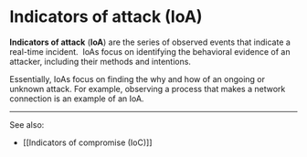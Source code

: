 
# Indicators of attack (IoA)

**Indicators of attack** (**IoA**) are the series of observed events that indicate a real-time incident.  IoAs focus on identifying the behavioral evidence of an attacker, including their methods and intentions.

Essentially, IoAs focus on finding the why and how of an ongoing or unknown attack. For example, observing a process that makes a network connection is an example of an IoA.

---

See also:

- [[Indicators of compromise (IoC)]]
